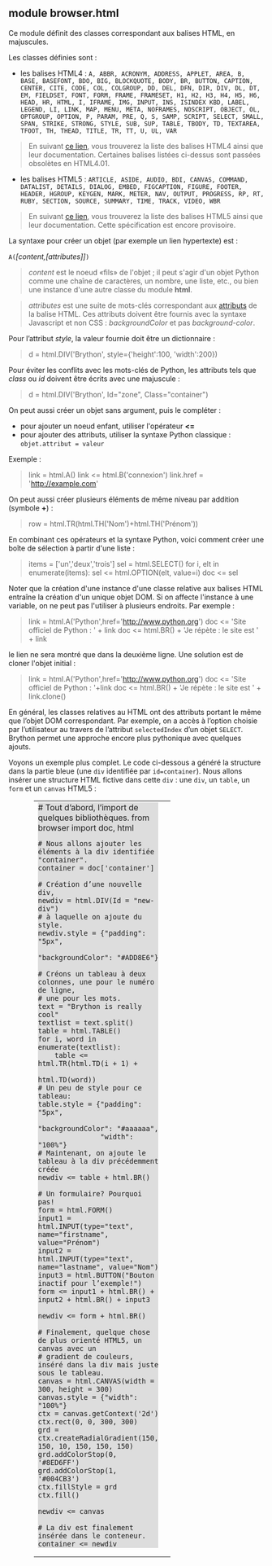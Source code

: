 module **browser.html**
-----------------------

Ce module définit des classes correspondant aux balises HTML, en majuscules.

Les classes définies sont :

- les balises HTML4 : `A, ABBR, ACRONYM, ADDRESS, APPLET, AREA, B, BASE, BASEFONT, BDO, BIG, BLOCKQUOTE, BODY, BR, BUTTON, CAPTION, CENTER, CITE, CODE, COL, COLGROUP, DD, DEL, DFN, DIR, DIV, DL, DT, EM, FIELDSET, FONT, FORM, FRAME, FRAMESET, H1, H2, H3, H4, H5, H6, HEAD, HR, HTML, I, IFRAME, IMG, INPUT, INS, ISINDEX KBD, LABEL, LEGEND, LI, LINK, MAP, MENU, META, NOFRAMES, NOSCRIPT, OBJECT, OL, OPTGROUP, OPTION, P, PARAM, PRE, Q, S, SAMP, SCRIPT, SELECT, SMALL, SPAN, STRIKE, STRONG, STYLE, SUB, SUP, TABLE, TBODY, TD, TEXTAREA, TFOOT, TH, THEAD, TITLE, TR, TT, U, UL, VAR`

> En suivant [ce lien](http://www.w3.org/TR/html4/index/elements.html), vous
> trouverez la liste des balises HTML4 ainsi que leur documentation. Certaines
> balises listées ci-dessus sont passées obsolètes en HTML4.01.

- les balises HTML5 : `ARTICLE, ASIDE, AUDIO, BDI, CANVAS, COMMAND, DATALIST, DETAILS, DIALOG, EMBED, FIGCAPTION, FIGURE, FOOTER, HEADER, HGROUP, KEYGEN, MARK, METER, NAV, OUTPUT, PROGRESS, RP, RT, RUBY, SECTION, SOURCE, SUMMARY, TIME, TRACK, VIDEO, WBR`

> En suivant [ce lien](http://www.w3.org/TR/html5-author/index.html#elements-1),
> vous trouverez la liste des balises HTML5 ainsi que leur documentation. Cette
> spécification est encore provisoire.

La syntaxe pour créer un objet (par exemple un lien hypertexte) est :

`A(`*[content,[attributes]]*`)`

> *content* est le noeud «fils» de l'objet ; il peut s'agir d'un objet Python
> comme une chaîne de caractères, un nombre, une liste, etc., ou bien une
> instance d'une autre classe du module **html**.

> *attributes* est une suite de mots-clés correspondant aux
> [attributs](http://www.w3.org/TR/html5-author/index.html#attributes-1) de la
> balise HTML. Ces attributs doivent être fournis avec la syntaxe Javascript et
> non CSS : *backgroundColor* et pas *background-color*.

Pour l’attribut *style*, la valeur fournie doit être un dictionnaire :

>    d = html.DIV('Brython', style={'height':100, 'width':200})

Pour éviter les conflits avec les mots-clés de Python, les attributs tels que
*class* ou *id* doivent être écrits avec une majuscule :

>    d = html.DIV('Brython', Id="zone", Class="container")

On peut aussi créer un objet sans argument, puis le compléter :
- pour ajouter un noeud enfant, utiliser l'opérateur **<=**
- pour ajouter des attributs, utiliser la syntaxe Python classique :
  `objet.attribut = valeur`

Exemple :

>    link = html.A()
>    link <= html.B('connexion')
>    link.href = 'http://example.com'

On peut aussi créer plusieurs éléments de même niveau par addition (symbole
**+**) :

>    row = html.TR(html.TH('Nom')+html.TH('Prénom'))

En combinant ces opérateurs et la syntaxe Python, voici comment créer une boîte
de sélection à partir d'une liste :

>    items = ['un','deux','trois']
>    sel = html.SELECT()
>    for i, elt in enumerate(items):
>        sel <= html.OPTION(elt, value=i)
>    doc <= sel

Noter que la création d'une instance d'une classe relative aux balises HTML
entraîne la création d'un unique objet DOM. Si on affecte l'instance à une
variable, on ne peut pas l'utiliser à plusieurs endroits. Par exemple :

>    link = html.A('Python',href='http://www.python.org')
>    doc <= 'Site officiel de Python : ' + link
>    doc <= html.BR() + 'Je répète : le site est ' + link

le lien ne sera montré que dans la deuxième ligne. Une solution est de cloner
l'objet initial :

>    link = html.A('Python',href='http://www.python.org')
>    doc <= 'Site officiel de Python : '+link
>    doc <= html.BR() + 'Je répète : le site est ' + link.clone()

En général, les classes relatives au HTML ont des attributs portant le même que
l’objet DOM correspondant. Par exemple, on a accès à l’option choisie par
l’utilisateur au travers de l’attribut `selectedIndex` d’un objet `SELECT`.
Brython permet une approche encore plus pythonique avec quelques ajouts.

Voyons un exemple plus complet. Le code ci-dessous a généré la structure dans
la partie bleue (une `div` identifiée par `id=container`). Nous allons insérer
une structure HTML fictive dans cette `div` : une `div`, un `table`, un `form`
et un `canvas` HTML5 :

<div style="padding-left:50px;">
<table cellpadding=10>
<tr>
<td style="width:100px;">
<div id="html-doc" style="background-color:#dddddd;">
    # Tout d’abord, l’import de quelques bibliothèques.
    from browser import doc, html
    
    # Nous allons ajouter les éléments à la div identifiée "container".
    container = doc['container']
    
    # Création d’une nouvelle div,
    newdiv = html.DIV(Id = "new-div")
    # à laquelle on ajoute du style.
    newdiv.style = {"padding": "5px", 
                   "backgroundColor": "#ADD8E6"}
    
    # Créons un tableau à deux colonnes, une pour le numéro de ligne,
    # une pour les mots.
    text = "Brython is really cool"
    textlist = text.split()
    table = html.TABLE()
    for i, word in enumerate(textlist):
        table <= html.TR(html.TD(i + 1) + 
                         html.TD(word))
    # Un peu de style pour ce tableau:
    table.style = {"padding": "5px", 
                   "backgroundColor": "#aaaaaa",
                   "width": "100%"}
    # Maintenant, on ajoute le tableau à la div précédemment créée
    newdiv <= table + html.BR()
    
    # Un formulaire? Pourquoi pas!
    form = html.FORM()
    input1 = html.INPUT(type="text", name="firstname", value="Prénom")
    input2 = html.INPUT(type="text", name="lastname", value="Nom")
    input3 = html.BUTTON("Bouton inactif pour l’exemple!")
    form <= input1 + html.BR() + input2 + html.BR() + input3
    
    newdiv <= form + html.BR()
    
    # Finalement, quelque chose de plus orienté HTML5, un canvas avec un
    # gradient de couleurs, inséré dans la div mais juste sous le tableau.
    canvas = html.CANVAS(width = 300, height = 300)
    canvas.style = {"width": "100%"}
    ctx = canvas.getContext('2d')
    ctx.rect(0, 0, 300, 300)
    grd = ctx.createRadialGradient(150, 150, 10, 150, 150, 150)
    grd.addColorStop(0, '#8ED6FF')
    grd.addColorStop(1, '#004CB3')
    ctx.fillStyle = grd
    ctx.fill()
    
    newdiv <= canvas
    
    # La div est finalement insérée dans le conteneur.
    container <= newdiv
    
</div>
</td>
<td>
<div id="container"></div>
</td>
</tr>
</table>
</div>

<script type="text/python">
exec(doc["html-doc"].text)
</script>

